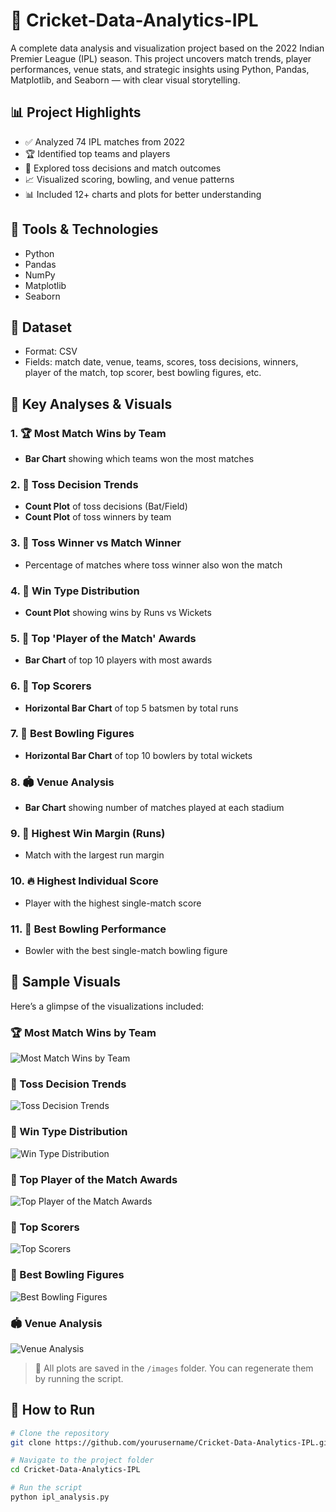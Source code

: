 # 🏏 Cricket-Data-Analytics-IPL

A complete data analysis and visualization project based on the 2022 Indian Premier League (IPL) season. This project uncovers match trends, player performances, venue stats, and strategic insights using Python, Pandas, Matplotlib, and Seaborn — with clear visual storytelling.

## 📊 Project Highlights

- ✅ Analyzed 74 IPL matches from 2022
- 🏆 Identified top teams and players
- 🎯 Explored toss decisions and match outcomes
- 📈 Visualized scoring, bowling, and venue patterns
- 📊 Included 12+ charts and plots for better understanding

## 🧰 Tools & Technologies

- Python
- Pandas
- NumPy
- Matplotlib
- Seaborn

## 📂 Dataset

- Format: CSV
- Fields: match date, venue, teams, scores, toss decisions, winners, player of the match, top scorer, best bowling figures, etc.

## 📌 Key Analyses & Visuals

### 1. 🏆 Most Match Wins by Team
- **Bar Chart** showing which teams won the most matches

### 2. 🎲 Toss Decision Trends
- **Count Plot** of toss decisions (Bat/Field)
- **Count Plot** of toss winners by team

### 3. 🎯 Toss Winner vs Match Winner
- Percentage of matches where toss winner also won the match

### 4. 🏁 Win Type Distribution
- **Count Plot** showing wins by Runs vs Wickets

### 5. 🌟 Top 'Player of the Match' Awards
- **Bar Chart** of top 10 players with most awards

### 6. 🏏 Top Scorers
- **Horizontal Bar Chart** of top 5 batsmen by total runs

### 7. 🎯 Best Bowling Figures
- **Horizontal Bar Chart** of top 10 bowlers by total wickets

### 8. 🏟️ Venue Analysis
- **Bar Chart** showing number of matches played at each stadium

### 9. 🚀 Highest Win Margin (Runs)
- Match with the largest run margin

### 10. 🔥 Highest Individual Score
- Player with the highest single-match score

### 11. 🎯 Best Bowling Performance
- Bowler with the best single-match bowling figure


## 📸 Sample Visuals  
Here’s a glimpse of the visualizations included:

### 🏆 Most Match Wins by Team  
![Most Match Wins by Team](match_wins.png)

### 🧢 Toss Decision Trends  
![Toss Decision Trends](toss_decision.png)

### 🏁 Win Type Distribution  
![Win Type Distribution](win_type.png)

### 🌟 Top Player of the Match Awards  
![Top Player of the Match Awards](player_awards.png)

### 🏏 Top Scorers  
![Top Scorers](top_scorers.png)

### 🎯 Best Bowling Figures  
![Best Bowling Figures](best_bowling.png)

### 🏟️ Venue Analysis  
![Venue Analysis](venue_analysis.png)



> 📁 All plots are saved in the `/images` folder. You can regenerate them by running the script.

## 🚀 How to Run

```bash
# Clone the repository
git clone https://github.com/yourusername/Cricket-Data-Analytics-IPL.git

# Navigate to the project folder
cd Cricket-Data-Analytics-IPL

# Run the script
python ipl_analysis.py
